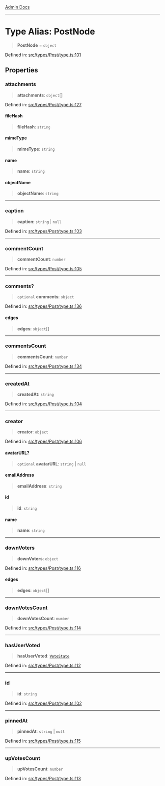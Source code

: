 [Admin Docs](/)

***

# Type Alias: PostNode

> **PostNode** = `object`

Defined in: [src/types/Post/type.ts:101](https://github.com/PalisadoesFoundation/talawa-admin/blob/main/src/types/Post/type.ts#L101)

## Properties

### attachments

> **attachments**: `object`[]

Defined in: [src/types/Post/type.ts:127](https://github.com/PalisadoesFoundation/talawa-admin/blob/main/src/types/Post/type.ts#L127)

#### fileHash

> **fileHash**: `string`

#### mimeType

> **mimeType**: `string`

#### name

> **name**: `string`

#### objectName

> **objectName**: `string`

***

### caption

> **caption**: `string` \| `null`

Defined in: [src/types/Post/type.ts:103](https://github.com/PalisadoesFoundation/talawa-admin/blob/main/src/types/Post/type.ts#L103)

***

### commentCount

> **commentCount**: `number`

Defined in: [src/types/Post/type.ts:105](https://github.com/PalisadoesFoundation/talawa-admin/blob/main/src/types/Post/type.ts#L105)

***

### comments?

> `optional` **comments**: `object`

Defined in: [src/types/Post/type.ts:136](https://github.com/PalisadoesFoundation/talawa-admin/blob/main/src/types/Post/type.ts#L136)

#### edges

> **edges**: `object`[]

***

### commentsCount

> **commentsCount**: `number`

Defined in: [src/types/Post/type.ts:134](https://github.com/PalisadoesFoundation/talawa-admin/blob/main/src/types/Post/type.ts#L134)

***

### createdAt

> **createdAt**: `string`

Defined in: [src/types/Post/type.ts:104](https://github.com/PalisadoesFoundation/talawa-admin/blob/main/src/types/Post/type.ts#L104)

***

### creator

> **creator**: `object`

Defined in: [src/types/Post/type.ts:106](https://github.com/PalisadoesFoundation/talawa-admin/blob/main/src/types/Post/type.ts#L106)

#### avatarURL?

> `optional` **avatarURL**: `string` \| `null`

#### emailAddress

> **emailAddress**: `string`

#### id

> **id**: `string`

#### name

> **name**: `string`

***

### downVoters

> **downVoters**: `object`

Defined in: [src/types/Post/type.ts:116](https://github.com/PalisadoesFoundation/talawa-admin/blob/main/src/types/Post/type.ts#L116)

#### edges

> **edges**: `object`[]

***

### downVotesCount

> **downVotesCount**: `number`

Defined in: [src/types/Post/type.ts:114](https://github.com/PalisadoesFoundation/talawa-admin/blob/main/src/types/Post/type.ts#L114)

***

### hasUserVoted

> **hasUserVoted**: [`VoteState`](../../../../utils/interfaces/type-aliases/VoteState.md)

Defined in: [src/types/Post/type.ts:112](https://github.com/PalisadoesFoundation/talawa-admin/blob/main/src/types/Post/type.ts#L112)

***

### id

> **id**: `string`

Defined in: [src/types/Post/type.ts:102](https://github.com/PalisadoesFoundation/talawa-admin/blob/main/src/types/Post/type.ts#L102)

***

### pinnedAt

> **pinnedAt**: `string` \| `null`

Defined in: [src/types/Post/type.ts:115](https://github.com/PalisadoesFoundation/talawa-admin/blob/main/src/types/Post/type.ts#L115)

***

### upVotesCount

> **upVotesCount**: `number`

Defined in: [src/types/Post/type.ts:113](https://github.com/PalisadoesFoundation/talawa-admin/blob/main/src/types/Post/type.ts#L113)
